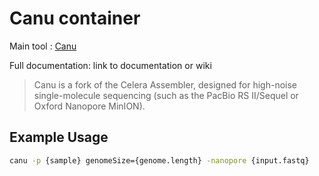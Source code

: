 # Canu container

Main tool : [Canu](https://github.com/marbl/canu)

Full documentation: link to documentation or wiki

> Canu is a fork of the Celera Assembler, designed for high-noise single-molecule sequencing (such as the PacBio RS II/Sequel or Oxford Nanopore MinION).

## Example Usage

```bash
canu -p {sample} genomeSize={genome.length} -nanopore {input.fastq}
```
